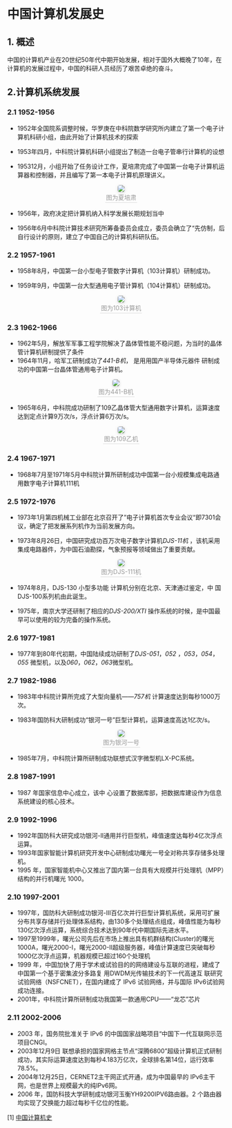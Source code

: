 

# 中国计算机发展史

## 1. 概述

中国的计算机产业在20世纪50年代中期开始发展，相对于国外大概晚了10年，在计算机的发展过程中，中国的科研人员经历了艰苦卓绝的奋斗。

## 2.计算机系统发展

### 2.1  1952-1956

- 1952年全国院系调整时候，华罗庚在中科院数学研究所内建立了第一个电子计算机科研小组，由此开始了计算机技术的探索

- 1953年四月，中科院计算机科研小组提出了制造一台电子管串行计算机的设想

- 195312月，小组开始了任务设计工作，夏培肃完成了中国第一台电子计算机运算器和控制器，并且编写了第一本电子计算机原理讲义。

  <center>     <img style="border-radius: 0.3125em;     box-shadow: 0 2px 4px 0 rgba(34,36,38,.12),0 2px 10px 0 rgba(34,36,38,.08);"      src="http://p1.music.126.net/rRCMXwsP8Ug28k8Pqb-rUg==/109951165483093176.jpg?param=525x10000">     <br>     <div style="color:orange; border-bottom: 1px solid #d9d9d9;     display: inline-block;     color: #999;     padding: 2px;">图为夏培肃</div> </center>

- 1956年，政府决定把计算机纳入科学发展长期规划当中

- 1956年6月中科院计算技术研究所筹备委员会成立，委员会确立了“先仿制，后自行设计的原则，建立了中国自己的计算机科研队伍。

### 2.2  1957-1961

- 1958年8月，中国第一台小型电子管数字计算机（103计算机）研制成功。

- 1959年9月，中国第一台大型通用电子管计算机（104计算机）研制成功。

  

  <center>     <img style="border-radius: 0.3125em;     box-shadow: 0 2px 4px 0 rgba(34,36,38,.12),0 2px 10px 0 rgba(34,36,38,.08);"      src="http://p1.music.126.net/NCvtcuz3bVS80Y_9Y1tdoA==/109951165483094155.jpg?param=525x10000">     <br>     <div style="color:orange; border-bottom: 1px solid #d9d9d9;     display: inline-block;     color: #999;     padding: 2px;">图为103计算机</div> </center>

### 2.3 1962-1966

+ 1962年5月，解放军军事工程学院解决了晶体管性能不稳问题，为当时的晶体管计算机研制提供了条件
+ 1964年11月，哈军工研制成功了*441-B机*， 是用用国产半导体元器件 研制成功的中国第一台晶体管通用电子计算机。

<center>     <img style="border-radius: 0.3125em;     box-shadow: 0 2px 4px 0 rgba(34,36,38,.12),0 2px 10px 0 rgba(34,36,38,.08);"      src="http://p1.music.126.net/0ByGmUcDP4iLHZANIOIRDQ==/109951165483087742.jpg?param=525x10000">     <br>     <div style="color:orange; border-bottom: 1px solid #d9d9d9;     display: inline-block;     color: #999;     padding: 2px;">图为441-B机</div> </center>

+ 1965年6月，中科院成功研制了109乙晶体管大型通用数字计算机，运算速度达到定点计算9万次/s，浮点计算6万次/s。

  <center>     <img style="border-radius: 0.3125em;     box-shadow: 0 2px 4px 0 rgba(34,36,38,.12),0 2px 10px 0 rgba(34,36,38,.08);"      src="http://p1.music.126.net/s9wHdIuLndnpRDdvuJ4gUQ==/109951165483088748.jpg?param=525x10000">     <br>     <div style="color:orange; border-bottom: 1px solid #d9d9d9;     display: inline-block;     color: #999;     padding: 2px;">图为109乙机</div> </center>

  

### 2.4 1967-1971

+ 1968年7月至1971年5月中科院计算所研制成功中国第一台小规模集成电路通用数字电子计算机111机

  

### 2.5 1972-1976

+ 1973年1月第四机械工业部在北京召开了”电子计算机首次专业会议“即7301会议，确定了把发展系列机作为当前发展方向。

+ 1973年8月26日，中国研究成功百万次电子数字计算机*DJS-11机* ，该机采用集成电路器件，为中国石油勘探，气象预报等领域做出了重要贡献。 

  <center>     <img style="border-radius: 0.3125em;     box-shadow: 0 2px 4px 0 rgba(34,36,38,.12),0 2px 10px 0 rgba(34,36,38,.08);"      src="http://p1.music.126.net/bZxiORyDErNqwDaFyMeUmw==/109951165483096100.jpg?param=525x10000">     <br>     <div style="color:orange; border-bottom: 1px solid #d9d9d9;     display: inline-block;     color: #999;     padding: 2px;">图为DJS-111机</div> </center>

+ 1974年8月，DJS-130 小型多功能 计算机分别在北京、天津通过鉴定，中 国DJS-100系列机由此诞生。
+ 1975年，南京大学还研制了相应的*DJS-200/XTI* 操作系统的时候，是中国最早可以使用的较为完备的操作系统。

### 2.6 1977-1981

+ 1977年到80年代初期，中国陆续成功研制了*DJS-051*，*052* ，*053*，*054*，*055* 微型机，以及*060*，*062*，*063*微型机。

### 2.7 1982-1986

+ 1983年中科院计算所完成了大型向量机——*757机* 计算速度达到每秒1000万次。

+ 1983年国防科大研制成功“银河一号”巨型计算机，运算速度高达1亿次/s。

  <center>     <img style="border-radius: 0.3125em;     box-shadow: 0 2px 4px 0 rgba(34,36,38,.12),0 2px 10px 0 rgba(34,36,38,.08);"      src="http://p1.music.126.net/s9y8weT1jAaeF9eWVnGRMw==/109951165483089700.jpg?param=525x10000">     <br>     <div style="color:orange; border-bottom: 1px solid #d9d9d9;     display: inline-block;     color: #999;     padding: 2px;">图为银河一号</div> </center>

  

+ 1985年7月，中科院计算所研制成功联想式汉字微型机LX-PC系统。

### 2.8 1987-1991

+ 1987 年国家信息中心成立，该中 心设置了数据库部，把数据库建设作为信息系统建设的核心技术。

### 2.9 1992-1996

+ 1992年国防科大研究成功银河\-II通用并行巨型机，峰值速度达每秒4亿次浮点运算。
+ 1993年国家智能计算机研究开发中心研制成功曙光一号全对称共享存储多处理机。
+ 1995 年，国家智能机中心又推出了国内第一台具有大规模并行处理机（MPP）结构的并行机曙光 1000。

### 2.10 1997-2001

+ 1997年，国防科大研制成功银河-III百亿次并行巨型计算机系统，采用可扩展分布共享存储并行处理体系结构，由130多个处理结点组成，峰值性能为每秒130亿次浮点运算，系统综合技术达到90年代中期国际先进水平。
+ 1997至1999年，曙光公司先后在市场上推出具有机群结构(Cluster)的曙光1000A，曙光2000-I，曙光2000-II超级服务器，峰值计算速度已突破每秒1000亿次浮点运算，机器规模已超过160个处理机
+ 1999 年，中国加快了用于学术或试验目的的网络建设与互联的进程，建成了中国第一个基于密集波分多路复 用DWDM光传输技术的下一代高速互 联研究试验网络（NSFCNET），在国内建成了 IPv6 试验网络，并与国际 IPv6试验网成功连接。
+ 2001年，中科院计算所研制成功我国第一款通用CPU——“龙芯”芯片

### 2.11 2002-2006

+ 2003 年，国务院批准关于 IPv6 的中国国家战略项目“中国下一代互联网示范项目CNGI。
+ 2003年12月9日 联想承担的国家网格主节点“深腾6800”超级计算机正式研制成功，其实际运算速度达到每秒4.183万亿次，全球排名第14位，运行效率78.5%。
+ 2004年12月25日，CERNET2主干网正式开通，成为中国最早的 IPv6主干网，也是世界上规模最大的纯IPv6网。
+ 2006 年，国防科技大学研制成功银河玉衡YH9200IPV6路由器。2 个路由器均实现了交换能力超过每秒千亿位的性能。

<div id="refer-anchor-1"></div>


[1] [中国计算机史](https://baike.baidu.com/item/%E4%B8%AD%E5%9B%BD%E8%AE%A1%E7%AE%97%E6%9C%BA%E5%8F%B2/1693030?fr=aladdin)

